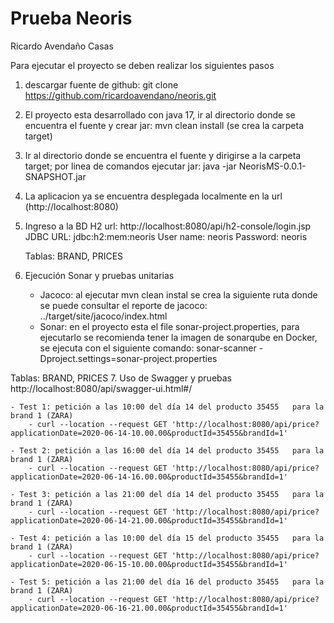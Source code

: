 # Prueba Neoris
Ricardo Avendaño Casas

Para ejecutar el proyecto se deben realizar los siguientes pasos
1. descargar fuente de github: git clone https://github.com/ricardoavendano/neoris.git
2. El proyecto esta desarrollado con java 17, ir al directorio donde se encuentra el fuente y crear jar: mvn clean install (se crea la carpeta target)
3. Ir al directorio donde se encuentra el fuente y dirigirse a la carpeta target; por linea de comandos ejecutar jar: java -jar NeorisMS-0.0.1-SNAPSHOT.jar
4. La aplicacion ya se encuentra desplegada localmente en la url (http://localhost:8080)
5. Ingreso a la BD H2
   url: http://localhost:8080/api/h2-console/login.jsp
   JDBC URL: jdbc:h2:mem:neoris
   User name: neoris
   Password: neoris

   Tablas: BRAND, PRICES
6. Ejecución Sonar y pruebas unitarias

   - Jacoco: al ejecutar mvn clean instal se crea la siguiente ruta donde se puede consultar el reporte de jacoco: ../target/site/jacoco/index.html
   - Sonar: en el proyecto esta el file sonar-project.properties, para ejecutarlo se recomienda tener la imagen de sonarqube en Docker, se ejecuta con el siguiente comando: sonar-scanner -Dproject.settings=sonar-project.properties

Tablas: BRAND, PRICES
7. Uso de Swagger y pruebas
   http://localhost:8080/api/swagger-ui.html#/


	- Test 1: petición a las 10:00 del día 14 del producto 35455   para la brand 1 (ZARA)
		- curl --location --request GET 'http://localhost:8080/api/price?applicationDate=2020-06-14-10.00.00&productId=35455&brandId=1'

	- Test 2: petición a las 16:00 del día 14 del producto 35455   para la brand 1 (ZARA)
		- curl --location --request GET 'http://localhost:8080/api/price?applicationDate=2020-06-14-16.00.00&productId=35455&brandId=1'

	- Test 3: petición a las 21:00 del día 14 del producto 35455   para la brand 1 (ZARA)
		- curl --location --request GET 'http://localhost:8080/api/price?applicationDate=2020-06-14-21.00.00&productId=35455&brandId=1'

	- Test 4: petición a las 10:00 del día 15 del producto 35455   para la brand 1 (ZARA)
		- curl --location --request GET 'http://localhost:8080/api/price?applicationDate=2020-06-15-10.00.00&productId=35455&brandId=1'

	- Test 5: petición a las 21:00 del día 16 del producto 35455   para la brand 1 (ZARA)
		- curl --location --request GET 'http://localhost:8080/api/price?applicationDate=2020-06-16-21.00.00&productId=35455&brandId=1'